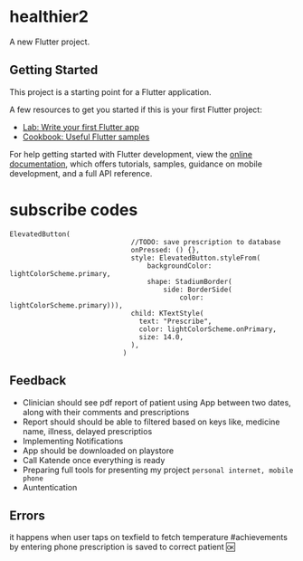 # healthier2

A new Flutter project.

## Getting Started

This project is a starting point for a Flutter application.

A few resources to get you started if this is your first Flutter project:

- [Lab: Write your first Flutter app](https://docs.flutter.dev/get-started/codelab)
- [Cookbook: Useful Flutter samples](https://docs.flutter.dev/cookbook)

For help getting started with Flutter development, view the
[online documentation](https://docs.flutter.dev/), which offers tutorials,
samples, guidance on mobile development, and a full API reference.

# subscribe codes
``` 
ElevatedButton(
                              //TODO: save prescription to database
                              onPressed: () {},
                              style: ElevatedButton.styleFrom(
                                  backgroundColor: lightColorScheme.primary,
                                  shape: StadiumBorder(
                                      side: BorderSide(
                                          color: lightColorScheme.primary))),
                              child: KTextStyle(
                                text: "Prescribe",
                                color: lightColorScheme.onPrimary,
                                size: 14.0,
                              ),
                            )
```
Feedback
--------
- Clinician should see pdf report of patient using App between two dates, along with their  comments and prescriptions 
- Report should should be able to filtered based on keys like, medicine name, illness, delayed prescriptios
- Implementing Notifications 
- App should be downloaded on playstore
- Call Katende once everything is ready
- Preparing full tools for presenting my project `personal internet, mobile phone`
- Auntentication 

## Errors
it happens when user taps on texfield to fetch temperature
#achievements
by entering phone prescription is saved to correct patient 🆗
